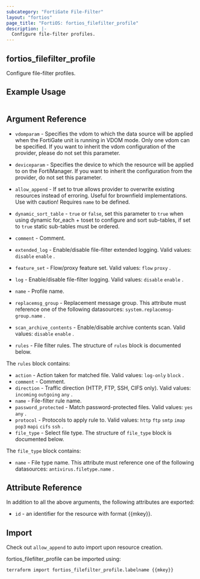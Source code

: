```yaml
---
subcategory: "FortiGate File-Filter"
layout: "fortios"
page_title: "FortiOS: fortios_filefilter_profile"
description: |-
  Configure file-filter profiles.
---
```


## fortios_filefilter_profile
Configure file-filter profiles.

## Example Usage

```hcl

```

## Argument Reference
* `vdomparam` - Specifies the vdom to which the data source will be applied when the FortiGate unit is running in VDOM mode. Only one vdom can be specified. If you want to inherit the vdom configuration of the provider, please do not set this parameter.
* `deviceparam` - Specifies the device to which the resource will be applied to on the FortiManager. If you want to inherit the configuration from the provider, do not set this parameter.
* `allow_append` - If set to true allows provider to overwrite existing resources instead of erroring. Useful for brownfield implementations. Use with caution! Requires `name` to be defined.
* `dynamic_sort_table` - `true` or `false`, set this parameter to `true` when using dynamic for_each + toset to configure and sort sub-tables, if set to `true` static sub-tables must be ordered.

* `comment` - Comment.
* `extended_log` - Enable/disable file-filter extended logging. Valid values: `disable` `enable` .
* `feature_set` - Flow/proxy feature set. Valid values: `flow` `proxy` .
* `log` - Enable/disable file-filter logging. Valid values: `disable` `enable` .
* `name` - Profile name.
* `replacemsg_group` - Replacement message group. This attribute must reference one of the following datasources: `system.replacemsg-group.name` .
* `scan_archive_contents` - Enable/disable archive contents scan. Valid values: `disable` `enable` .
* `rules` - File filter rules. The structure of `rules` block is documented below.

The `rules` block contains:

* `action` - Action taken for matched file. Valid values: `log-only` `block` .
* `comment` - Comment.
* `direction` - Traffic direction (HTTP, FTP, SSH, CIFS only). Valid values: `incoming` `outgoing` `any` .
* `name` - File-filter rule name.
* `password_protected` - Match password-protected files. Valid values: `yes` `any` .
* `protocol` - Protocols to apply rule to. Valid values: `http` `ftp` `smtp` `imap` `pop3` `mapi` `cifs` `ssh` .
* `file_type` - Select file type. The structure of `file_type` block is documented below.

The `file_type` block contains:

* `name` - File type name. This attribute must reference one of the following datasources: `antivirus.filetype.name` .

## Attribute Reference

In addition to all the above arguments, the following attributes are exported:
* `id` - an identifier for the resource with format {{mkey}}.

## Import

Check out `allow_append` to auto import upon resource creation.

fortios_filefilter_profile can be imported using:
```sh
terraform import fortios_filefilter_profile.labelname {{mkey}}
```
